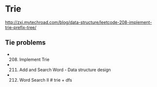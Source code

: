 # Trie

http://zxi.mytechroad.com/blog/data-structure/leetcode-208-implement-trie-prefix-tree/

## Tie problems
- 208. Implement Trie
- 211. Add and Search Word - Data structure design
- 212. Word Search II            # trie + dfs


